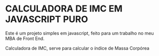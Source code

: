 # CALCULADORA DE IMC EM JAVASCRIPT PURO

Este é um projeto simples em javascript, feito para um trabalho no meu MBA de Front End.

Calculadora de IMC, serve para calcular o índice de Massa Corpórea
